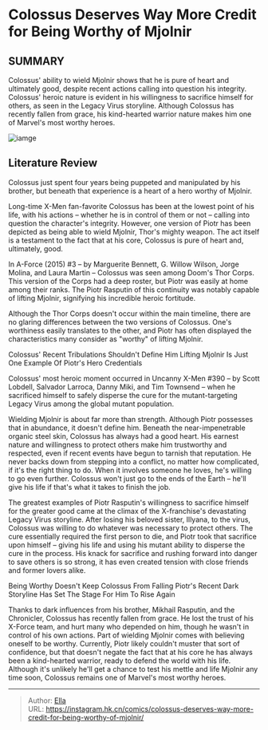 # Colossus Deserves Way More Credit for Being Worthy of Mjolnir


## SUMMARY 



  Colossus&#39; ability to wield Mjolnir shows that he is pure of heart and ultimately good, despite recent actions calling into question his integrity.   Colossus&#39; heroic nature is evident in his willingness to sacrifice himself for others, as seen in the Legacy Virus storyline.   Although Colossus has recently fallen from grace, his kind-hearted warrior nature makes him one of Marvel&#39;s most worthy heroes.  

![iamge](https://static1.srcdn.com/wordpress/wp-content/uploads/2023/06/colossus.jpg)

## Literature Review

Colossus just spent four years being puppeted and manipulated by his brother, but beneath that experience is a heart of a hero worthy of Mjolnir.  




Long-time X-Men fan-favorite Colossus has been at the lowest point of his life, with his actions – whether he is in control of them or not – calling into question the character&#39;s integrity. However, one version of Piotr has been depicted as being able to wield Mjolnir, Thor&#39;s mighty weapon. The act itself is a testament to the fact that at his core, Colossus is pure of heart and, ultimately, good.




In A-Force (2015) #3 – by Marguerite Bennett, G. Willow Wilson, Jorge Molina, and Laura Martin – Colossus was seen among Doom&#39;s Thor Corps. This version of the Corps had a deep roster, but Piotr was easily at home among their ranks. The Piotr Rasputin of this continuity was notably capable of lifting Mjolnir, signifying his incredible heroic fortitude.

          

Although the Thor Corps doesn&#39;t occur within the main timeline, there are no glaring differences between the two versions of Colossus. One&#39;s worthiness easily translates to the other, and Piotr has often displayed the characteristics many consider as &#34;worthy&#34; of lifting Mjolnir.


 Colossus&#39; Recent Tribulations Shouldn&#39;t Define Him 
Lifting Mjolnir Is Just One Example Of Piotr&#39;s Hero Credentials



Colossus&#39; most heroic moment occurred in Uncanny X-Men #390 – by Scott Lobdell, Salvador Larroca, Danny Miki, and Tim Townsend – when he sacrificed himself to safely disperse the cure for the mutant-targeting Legacy Virus among the global mutant population.







Wielding Mjolnir is about far more than strength. Although Piotr possesses that in abundance, it doesn&#39;t define him. Beneath the near-impenetrable organic steel skin, Colossus has always had a good heart. His earnest nature and willingness to protect others make him trustworthy and respected, even if recent events have begun to tarnish that reputation. He never backs down from stepping into a conflict, no matter how complicated, if it&#39;s the right thing to do. When it involves someone he loves, he&#39;s willing to go even further. Colossus won&#39;t just go to the ends of the Earth – he&#39;ll give his life if that&#39;s what it takes to finish the job.

The greatest examples of Piotr Rasputin&#39;s willingness to sacrifice himself for the greater good came at the climax of the X-franchise&#39;s devastating Legacy Virus storyline. After losing his beloved sister, Illyana, to the virus, Colossus was willing to do whatever was necessary to protect others. The cure essentially required the first person to die, and Piotr took that sacrifice upon himself – giving his life and using his mutant ability to disperse the cure in the process. His knack for sacrifice and rushing forward into danger to save others is so strong, it has even created tension with close friends and former lovers alike. 






 Being Worthy Doesn&#39;t Keep Colossus From Falling 
Piotr&#39;s Recent Dark Storyline Has Set The Stage For Him To Rise Again
          

Thanks to dark influences from his brother, Mikhail Rasputin, and the Chronicler, Colossus has recently fallen from grace. He lost the trust of his X-Force team, and hurt many who depended on him, though he wasn&#39;t in control of his own actions. Part of wielding Mjolnir comes with believing oneself to be worthy. Currently, Piotr likely couldn&#39;t muster that sort of confidence, but that doesn&#39;t negate the fact that at his core he has always been a kind-hearted warrior, ready to defend the world with his life. Although it&#39;s unlikely he&#39;ll get a chance to test his mettle and life Mjolnir any time soon, Colossus remains one of Marvel&#39;s most worthy heroes.



---

> Author: [Ella](https://instagram.hk.cn/)  
> URL: https://instagram.hk.cn/comics/colossus-deserves-way-more-credit-for-being-worthy-of-mjolnir/  

